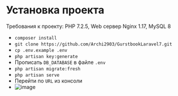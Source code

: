 <h1>Установка проекта</h1>

Требования к проекту: PHP 7.2.5, Web сервер Nginx 1.17, MySQL 8

- `composer install`
- `git clone https://github.com/Archi2903/GurstbookLaravel7.git`
- `cp .env.example .env`
- `php artisan key:generate`
- Прописать `DB_DATABASE` в файле `.env`
- `php artisan migrate:fresh `
- `php artisan serve`
- Перейти по `URL` из консоли
- ![image](https://user-images.githubusercontent.com/77768569/123450523-80cbd080-d5e5-11eb-8cf3-332ff4c98c34.png)

